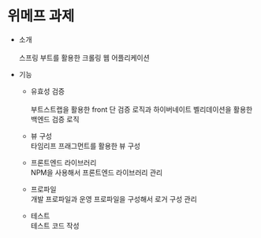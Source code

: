 # 위메프 과제

* 소개 <br/><br/>
스프링 부트를 활용한 크롤링 웹 어플리케이션

* 기능
    * 유효성 검증 <br/><br/>
부트스트랩을 활용한 front 단 검증 로직과 하이버네이트 벨리데이션을 활용한 백엔드 검증 로직 

    * 뷰 구성 <br/>
타임리프 프래그먼트를 활용한 뷰 구성 

    * 프론트엔드 라이브러리 <br/>
NPM을 사용해서 프론트엔드 라이브러리 관리 

    * 프로파일 <br/>
개발 프로파일과 운영 프로파일을 구성해서 로거 구성 관리

    * 테스트 <br/>
테스트 코드 작성 

